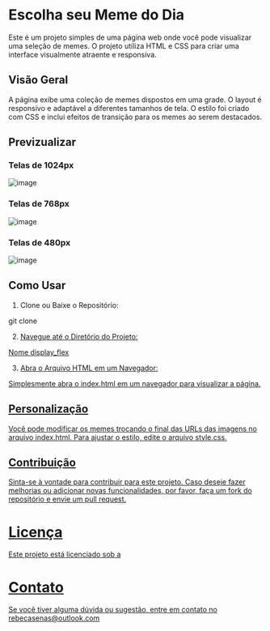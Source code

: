 # Escolha seu Meme do Dia

Este é um projeto simples de uma página web onde você pode visualizar uma seleção de memes. O projeto utiliza HTML e CSS para criar uma interface visualmente atraente e responsiva.

## Visão Geral

A página exibe uma coleção de memes dispostos em uma grade. O layout é responsivo e adaptável a diferentes tamanhos de tela. O estilo foi criado com CSS e inclui efeitos de transição para os memes ao serem destacados.

## Previzualizar

### Telas de 1024px

![image](https://github.com/user-attachments/assets/b0cbe8fe-d5c2-4f70-a1f3-897f7b66f2eb)

### Telas de 768px

![image](https://github.com/user-attachments/assets/3599579b-5b41-4299-a869-343563f3552a)

### Telas de 480px

![image](https://github.com/user-attachments/assets/6290de3a-ffcf-4e69-9551-154e152a226f)

## Como Usar

1. Clone ou Baixe o Repositório:

git clone <a href="https://github.com/Rebecasenas/display_flex.git"> 


2. Navegue até o Diretório do Projeto:

Nome display_flex

3. Abra o Arquivo HTML em um Navegador:

Simplesmente abra o index.html em um navegador para visualizar a página.

## Personalização

Você pode modificar os memes trocando o final das URLs das imagens no arquivo index.html. Para ajustar o estilo, edite o arquivo style.css.

## Contribuição
Sinta-se à vontade para contribuir para este projeto. Caso deseje fazer melhorias ou adicionar novas funcionalidades, por favor, faça um fork do repositório e envie um pull request.

# Licença

Este projeto está licenciado sob a <a href="https://opensource.org/license/MIT" tittle="Licença MIT.">

# Contato

Se você tiver alguma dúvida ou sugestão, entre em contato no rebecasenas@outlook.com